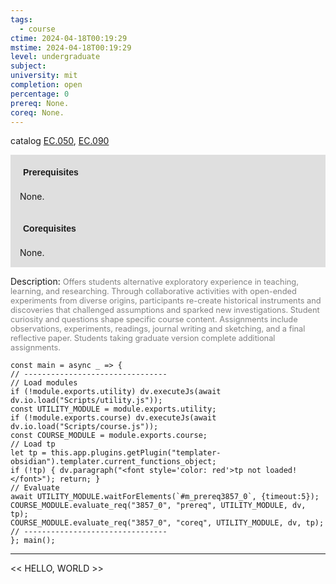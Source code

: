 ```yaml
---
tags:
  - course
ctime: 2024-04-18T00:19:29
mstime: 2024-04-18T00:19:29
level: undergraduate
subject: 
university: mit
completion: open
percentage: 0
prereq: None.
coreq: None.
---
```


catalog [EC.050](http://student.mit.edu/catalog/mECa.html#EC.050), [EC.090](http://student.mit.edu/catalog/mECa.html#EC.090)

<span style="display: block; padding: 15px; background-color: rgb(100, 100, 100, 0.2);"><font id="m_prereq3857_0" style="display: block; font-family: Arial, sans-serif; font-weight: bold; padding: 5px">Prerequisites</font><br><span id="prereq3857_0">None.</span></span>
<span style="display: block; padding: 15px; background-color: rgb(100, 100, 100, 0.2);"><font id="m_coreq3857_0" style="display: block; font-family: Arial, sans-serif; font-weight: bold; padding: 5px">Corequisites</font><br><span id="coreq3857_0">None.</span></span>

<font style="">Description:</font>
<font style="color: grey; font-size: 0.8rem;">Offers students alternative exploratory experience in teaching, learning, and researching. Through collaborative activities with open-ended experiments from diverse origins, participants re-create historical instruments and discoveries that challenged assumptions and sparked new investigations. Student curiosity and questions shape specific course content. Assignments include observations, experiments, readings, journal writing and sketching, and a final reflective paper. Students taking graduate version complete additional assignments.</font>

```dataviewjs
const main = async _ => {
// --------------------------------
// Load modules
if (!module.exports.utility) dv.executeJs(await dv.io.load("Scripts/utility.js"));
const UTILITY_MODULE = module.exports.utility;
if (!module.exports.course) dv.executeJs(await dv.io.load("Scripts/course.js"));
const COURSE_MODULE = module.exports.course;
// Load tp
let tp = this.app.plugins.getPlugin("templater-obsidian").templater.current_functions_object;
if (!tp) { dv.paragraph("<font style='color: red'>tp not loaded!</font>"); return; }
// Evaluate
await UTILITY_MODULE.waitForElements(`#m_prereq3857_0`, {timeout:5});
COURSE_MODULE.evaluate_req("3857_0", "prereq", UTILITY_MODULE, dv, tp);
COURSE_MODULE.evaluate_req("3857_0", "coreq", UTILITY_MODULE, dv, tp);
// --------------------------------
}; main();
```

---

<< HELLO, WORLD >>
